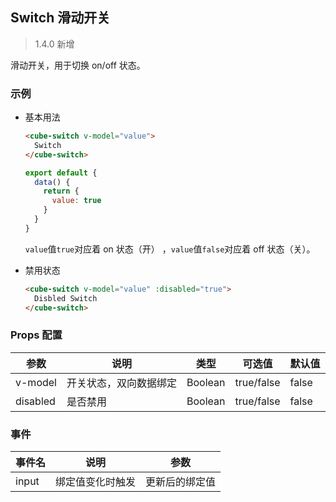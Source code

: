 ## Switch 滑动开关

> 1.4.0 新增

滑动开关，用于切换 on/off 状态。

### 示例

- 基本用法

  ```html
  <cube-switch v-model="value">
    Switch
  </cube-switch>
  ```
  ```js
  export default {
    data() {
      return {
        value: true
      }
    }
  }
  ```

  `value`值`true`对应着 on 状态（开） ，`value`值`false`对应着 off 状态（关）。

- 禁用状态

  ```html
  <cube-switch v-model="value" :disabled="true">
    Disbled Switch
  </cube-switch>
  ```

### Props 配置

| 参数 | 说明 | 类型 | 可选值 | 默认值 |
| - | - | - | - | - |
| v-model | 开关状态，双向数据绑定 | Boolean | true/false | false |
| disabled | 是否禁用 | Boolean | true/false | false |

### 事件

| 事件名 | 说明 | 参数 |
| - | - | - |
| input | 绑定值变化时触发 | 更新后的绑定值 |
